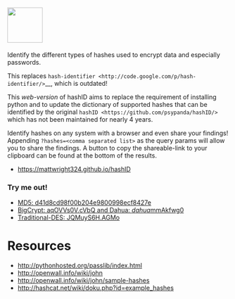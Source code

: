 # <img src="https://i.imgur.com/5Ukd6n1.png" height="80" />

Identify the different types of hashes used to encrypt data and especially passwords.

This replaces `hash-identifier <http://code.google.com/p/hash-identifier/>`__, which
is outdated!

This *web-version* of hashID aims to replace the requirement of installing python and  to
update the dictionary of supported hashes that can be identified by the original 
`hashID <https://github.com/psypanda/hashID/>` which has not been maintained for nearly 
4 years.

Identify hashes on any system with a browser and even share your findings! Appending 
`?hashes=<comma separated list>` as the query params will allow you to share the findings.
A button to copy the shareable-link to your clipboard can be found at the bottom of the results.

* https://mattwright324.github.io/hashID

### Try me out!

* [MD5: d41d8cd98f00b204e9800998ecf8427e](https://mattwright324.github.io/hashID/?hashes=d41d8cd98f00b204e9800998ecf8427e&expanded=true)
* [BigCrypt: aqOVVs0V.cVbQ and Dahua: $dahua$mmAkfwg0](https://mattwright324.github.io/hashID/?hashes=aqOVVs0V.cVbQ,$dahua$mmAkfwg0&expanded=true)
* [Traditional-DES: JQMuyS6H.AGMo](https://mattwright324.github.io/hashID/?hashes=JQMuyS6H.AGMo&expanded=true)

# Resources

* http://pythonhosted.org/passlib/index.html
* http://openwall.info/wiki/john
*  http://openwall.info/wiki/john/sample-hashes
*  http://hashcat.net/wiki/doku.php?id=example_hashes
